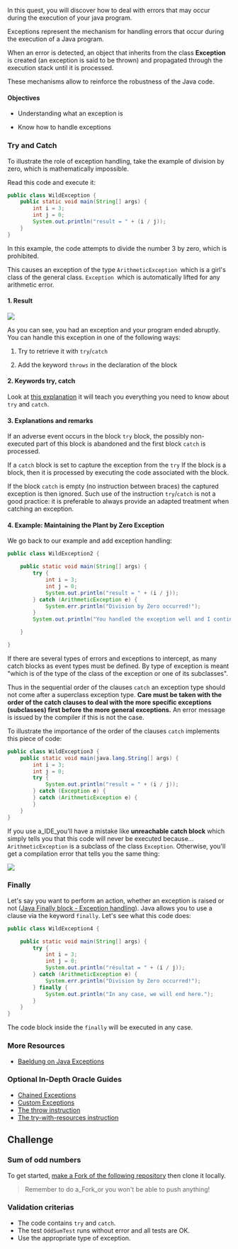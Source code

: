 In this quest, you will discover how to deal with errors that may occur during the execution of your java program.

Exceptions represent the mechanism for handling errors that occur during the execution of a Java program.

When an error is detected, an object that inherits from the class **Exception** is created (an exception is said to be thrown) and propagated through the execution stack until it is processed.

These mechanisms allow to reinforce the robustness of the Java code.

#### Objectives

- Understanding what an exception is

- Know how to handle exceptions

### Try and Catch

To illustrate the role of exception handling, take the example of division by zero, which is mathematically impossible.

Read this code and execute it:

```java
public class WildException {
    public static void main(String[] args) {
        int i = 3;
        int j = 0;
        System.out.println("result = " + (i / j));
    }
}

```

In this example, the code attempts to divide the number 3 by zero, which is prohibited.

This causes an exception of the type `ArithmeticException `which is a girl's class of the general class. `Exception `which is automatically lifted for any arithmetic error.

#### 1. Result

![](https://image.noelshack.com/fichiers/2019/45/5/1573237943-exception1.jpg)

As you can see, you had an exception and your program ended abruptly. You can handle this exception in one of the following ways:

1. Try to retrieve it with `try`/`catch`

1. Add the keyword `throws` in the declaration of the block

#### 2. Keywords try, catch

Look at [this explanation](https://www.w3schools.com/java/java_try_catch.asp) it will teach you everything you need to know about `try` and `catch`.

#### 3. Explanations and remarks

If an adverse event occurs in the block `try` block, the possibly non-executed part of this block is abandoned and the first block `catch` is processed.

If a  `catch` block is set to capture the exception from the `try` If the block is a block, then it is processed by executing the code associated with the block.

If the block `catch` is empty (no instruction between braces) the captured exception is then ignored. Such use of the instruction `try`/`catch` is not a good practice: it is preferable to always provide an adapted treatment when catching an exception.

#### 4. Example: Maintaining the Plant by Zero Exception

We go back to our example and add exception handling:

```java
public class WildException2 {

    public static void main(String[] args) {
        try {
            int i = 3;
            int j = 0;
            System.out.println("result = " + (i / j));
        } catch (ArithmeticException e) {
            System.err.println("Division by Zero occurred!");
        }
        System.out.println("You handled the exception well and I continued the execution.");

    }

}

```

If there are several types of errors and exceptions to intercept, as many catch blocks as event types must be defined. By type of exception is meant "which is of the type of the class of the exception or one of its subclasses".

Thus in the sequential order of the clauses `catch` an exception type should not come after a superclass exception type. **Care must be taken with the order of the catch clauses to deal with the more specific exceptions (subclasses) first before the more general exceptions.** An error message is issued by the compiler if this is not the case.

To illustrate the importance of the order of the clauses `catch` implements this piece of code:

```java
public class WildException3 {
    public static void main(java.lang.String[] args) {
        int i = 3;
        int j = 0;
        try {
            System.out.println("result = " + (i / j));
        } catch (Exception e) {
        } catch (ArithmeticException e) {
        }
    }
}

```

If you use a_IDE_you'll have a mistake like **unreachable catch block** which simply tells you that this code will never be executed because... `ArithmeticException` is a subclass of the class `Exception`.
Otherwise, you'll get a compilation error that tells you the same thing:

![](https://image.noelshack.com/fichiers/2019/45/5/1573238099-exception2.jpg)

### Finally

Let's say you want to perform an action, whether an exception is raised or not ([Java Finally block - Exception handling](https://beginnersbook.com/2013/04/java-finally-block/)). Java allows you to use a clause via the keyword `finally`. Let's see what this code does:

```java
public class WildException4 {

    public static void main(String[] args) {
        try {
            int i = 3;
            int j = 0;
            System.out.println("résultat = " + (i / j));
        } catch (ArithmeticException e) {
            System.err.println("Division by Zero occurred!");
        } finally {
            System.out.println("In any case, we will end here.");
        }
    }
}

```

The code block inside the `finally` will be executed in any case.

### More Resources 

* [Baeldung on Java Exceptions](https://www.baeldung.com/java-exceptions)

### Optional In-Depth Oracle Guides

* [Chained Exceptions](https://docs.oracle.com/javase/tutorial/essential/exceptions/chained.html)
* [Custom Exceptions](https://docs.oracle.com/javase/tutorial/essential/exceptions/creating.html)
* [The throw instruction](https://docs.oracle.com/javase/tutorial/essential/exceptions/throwing.html)
* [The try-with-resources instruction](https://docs.oracle.com/javase/tutorial/essential/exceptions/tryResourceClose.html)

## Challenge

### Sum of odd numbers

To get started, [make a Fork of the following repository](https://github.com/ice09/quest_java_exceptions.git) then clone it locally.
> Remember to do a_Fork_or you won't be able to push anything!

### Validation criterias

* The code contains `try` and `catch`.
* The test `OddSumTest` runs without error and all tests are OK.
* Use the appropriate type of exception.

